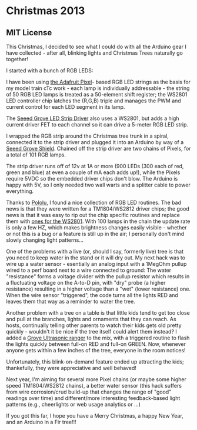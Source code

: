 # Christmas 2013
## MIT License

This Christmas, I decided to see what I could do with all the Arduino
gear I have collected - after all, blinking lights and Christmas Trees
naturally go together!

I started with a bunch of RGB LEDS:

I have been using [the Adafruit Pixel](http://www.adafruit.com/products/322)-
based RGB LED strings as the
basis for my model train cTc work - each lamp is individually
addressable - the string of 50 RGB LED lamps is treated as a 50-element
shift register; the WS2801 LED controller chip latches the (R,G,B)
triple and manages the PWM and current control for each LED segment in
its lamp.

The [Seeed Grove LED Strip Driver](http://www.seeedstudio.com/depot/grove-led-strip-driver-p-1197.html?cPath=91_18)
also uses a WS2801, but adds a high current driver FET to each channel so it can drive a 5-meter RGB LED strip.

I wrapped the RGB strip around the Christmas tree trunk in a spiral,
connected it to the strip driver and plugged it into an Arduino by way
of a [Seeed Grove Shield](http://www.seeedstudio.com/depot/grove-base-shield-p-754.html?cPath=73).
Chained off the strip driver are two chains of Pixels, for a total of
101 RGB lamps.

The strip driver runs off of 12v at 1A or more (900 LEDs (300 each of
red, green and blue) at even a couple of mA each adds up!), while the
Pixels require 5VDC so the embedded driver chips don\'t blow. The
Arduino is happy with 5V, so I only needed two wall warts and a splitter
cable to power everything.

Thanks to [Pololu](http://github.com/pololu/pololu-led-strip-arduino), I
found a nice collection of RGB LED routines. The bad news is that they
were written for a TM1804/WS2812 driver chips; the good news is that it
was easy to rip out the chip specific routines and replace them with
[ones for the WS2801](http://www.seeedstudio.com/wiki/Grove_-_LED_Strip_Driver). With
100 lamps in the chain the update rate is only a few HZ, which makes
brightness changes easily visible - whether or not this is a bug or a
feature is still up in the air; I personally don\'t mind slowly changing
light patterns\...

One of the problems with a live (or, should I say, formerly live) tree
is that you need to keep water in the stand or it will dry out. My next
hack was to wire up a water sensor - esentially an analog input with a
1MegOhm pullup wired to a perf board next to a wire connected to ground:
The water \"resistance\" forms a voltage divider with the pullup
resistor which results in a fluctuating voltage on the A-to-D pin, with
\"dry\" probe (a higher resistance) resulting in a higher voltage than a
\"wet\" (lower resistance) one. When the wire sensor \"triggered\", the
code turns all the lights RED and leaves them that way as a reminder to
water the tree.

Another problem with a tree on a table is that little kids tend to get
too close and pull at the branches, lights and ornaments that they can
reach. As hosts, continually telling other parents to watch their kids
gets old pretty quickly - wouldn\'t it be nice if the tree itself could
alert them instead? I added a [Grove Ultrasonic ranger](http://www.seeedstudio.com/depot/grove-ultrasonic-ranger-p-960.html)
to the mix, with a triggered routine to flash the lights quickly between
full-on RED and full-on GREEN. Now, whenever anyone gets within a few
inches of the tree, everyone in the room notices!

Unfortunately, this blink-on-demand feature ended up attracting the kids; thankefully, they were appreciative and well behaved!

Next year, I\'m aiming for several more Pixel chains (or maybe some
higher speed TM1804/WS2812 chains), a better water sensor (this hack
suffers from wire corrosion/crud build-up that changes the range of
\"good\" readings over time) and different/more interesting
feedback-based light patterns (e.g., cheerlights or web usage analytics
or \...)

If you got this far, I hope you have a Merry Christmas, a happy New
Year, and an Arduino in a Fir tree!!!

